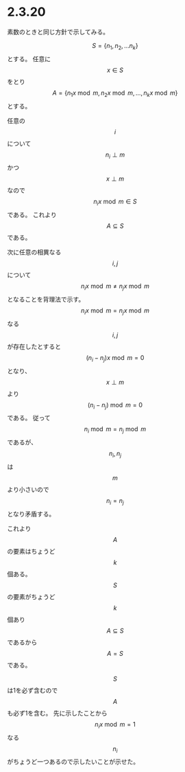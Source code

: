 # 2.3.20

素数のときと同じ方針で示してみる。

$$S = \{n_1, n_2, \ldots n_k\}$$とする。
任意に$$x \in S$$をとり$$A = \{n_1 x \bmod m, n_2 x \bmod m, \ldots, n_k x \bmod m\}$$とする。

任意の$$i$$について$$n_i \perp m$$かつ$$x \perp m$$なので$$n_i x \bmod m \in S$$である。
これより$$A \subseteq S$$である。

次に任意の相異なる$$i,j$$について$$n_ix \bmod m \neq n_jx \bmod m$$となることを背理法で示す。
$$n_ix \bmod m = n_jx \bmod m$$なる$$i,j$$が存在したとすると
$$(n_i - n_j)x \bmod m = 0$$となり、$$x \perp m$$より$$(n_i - n_j) \bmod m = 0$$である。
従って$$n_i \bmod m = n_j \bmod m$$であるが、$$n_i,n_j$$は$$m$$より小さいので$$n_i = n_j$$となり矛盾する。

これより$$A$$の要素はちょうど$$k$$個ある。
$$S$$の要素がちょうど$$k$$個あり$$A \subseteq S$$であるから$$A = S$$である。

$$S$$は1を必ず含むので$$A$$も必ず1を含む。
先に示したことから$$n_i x \bmod m = 1$$なる$$n_i$$がちょうど一つあるので示したいことが示せた。
